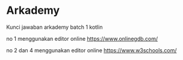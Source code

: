 # Arkademy
Kunci jawaban arkademy batch 1 kotlin

no 1 menggunakan editor online https://www.onlinegdb.com/

no 2 dan 4 menggunakan editor online https://www.w3schools.com/
